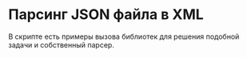 # Парсинг JSON файла в XML

В скрипте есть примеры вызова библиотек для решения подобной задачи и собственный парсер. 